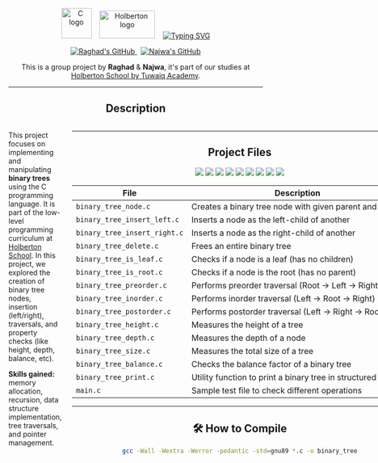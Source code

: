 <p align="center">
  <img src="https://cdn.jsdelivr.net/gh/devicons/devicon/icons/c/c-original.svg" alt="C logo" width="60" height="60"/>
  &nbsp;&nbsp;
  <img src="https://github.com/user-attachments/assets/5f8d33ce-fed8-438a-935c-a9916afef26e" alt="Holberton logo" width="110" height="55"/>
  &nbsp;&nbsp;
  <a href="https://git.io/typing-svg">
    <img src="https://readme-typing-svg.herokuapp.com?font=Fira+Code&weight=900&duration=4998&pause=987&color=2BF74E&background=197A2300&width=300&height=50&lines=Binary+Trees+project+" alt="Typing SVG" />
  </a>
</p>
<p align="center">
  <a href="https://github.com/RaghadAlbeladi1">
    <img src="https://img.shields.io/badge/GitHub-Raghad_Albeladi-181717?style=flat-square&logo=github&logoColor=white" alt="Raghad's GitHub">
  </a>
  &nbsp;
  <a href="https://github.com/NajwaAljunaidel">
    <img src="https://img.shields.io/badge/GitHub-Najwa_Aljunaidel-181717?style=flat-square&logo=github&logoColor=white" alt="Najwa's GitHub">
  </a>
</p>
<p align="center">
  This is a group project by <strong>Raghad</strong> & <strong>Najwa</strong>, it's part of our studies at 
  <a href="https://tuwaiq.edu.sa/holberton">Holberton School by Tuwaiq Academy</a>.
</p>

---

<h2 align="center">Description</h2>

<div style="display: flex; align-items: flex-start; justify-content: space-between; max-width: 900px; margin: 0 auto;">
  <div style="flex: 1; padding-right: 20px;">
    <p>
      This project focuses on implementing and manipulating <strong>binary trees</strong> using the C programming language.
      It is part of the low-level programming curriculum at
      <a href="https://www.holbertonschool.com/">Holberton School</a>. In this project, we explored the creation of binary tree nodes, insertion (left/right), traversals, and property checks
      (like height, depth, balance, etc).
    </p>
    <p>
      <strong>Skills gained:</strong> memory allocation, recursion, data structure implementation,
      tree traversals, and pointer management.
    </p>
  </div>
  <div style="flex-shrink: 0;">

---

<h2 align="center"> Project Files</h2>

<p align="center">
  <img src="https://img.shields.io/badge/binary_tree_node.c-blue?style=flat-square" />
  <img src="https://img.shields.io/badge/binary_tree_insert_left.c-green?style=flat-square" />
  <img src="https://img.shields.io/badge/binary_tree_insert_right.c-purple?style=flat-square" />
  <img src="https://img.shields.io/badge/binary_tree_delete.c-red?style=flat-square" />
  <img src="https://img.shields.io/badge/binary_tree_traversals.c-yellow?style=flat-square" />
  <img src="https://img.shields.io/badge/binary_tree_height.c-lightgrey?style=flat-square" />
  <img src="https://img.shields.io/badge/binary_tree_balance.c-pink?style=flat-square" />
  <img src="https://img.shields.io/badge/main.c-test file-blueviolet?style=flat-square" />
  <img src="https://img.shields.io/badge/README.md-complete-brightgreen?style=flat-square" />
</p>

<div align="center">

  
| File | Description |
|------|-------------|
| `binary_tree_node.c` | Creates a binary tree node with given parent and value |
| `binary_tree_insert_left.c` | Inserts a node as the left-child of another |
| `binary_tree_insert_right.c` | Inserts a node as the right-child of another |
| `binary_tree_delete.c` | Frees an entire binary tree |
| `binary_tree_is_leaf.c` | Checks if a node is a leaf (has no children) |
| `binary_tree_is_root.c` | Checks if a node is the root (has no parent) |
| `binary_tree_preorder.c` | Performs preorder traversal (Root -> Left -> Right) |
| `binary_tree_inorder.c` | Performs inorder traversal (Left -> Root -> Right) |
| `binary_tree_postorder.c` | Performs postorder traversal (Left -> Right -> Root) |
| `binary_tree_height.c` | Measures the height of a tree |
| `binary_tree_depth.c` | Measures the depth of a node |
| `binary_tree_size.c` | Measures the total size of a tree |
| `binary_tree_balance.c` | Checks the balance factor of a binary tree |
| `binary_tree_print.c` | Utility function to print a binary tree in structured format |
| `main.c` | Sample test file to check different operations |
---

<h2 align="center">🛠️ How to Compile</h2>

```bash
gcc -Wall -Wextra -Werror -pedantic -std=gnu89 *.c -o binary_tree


